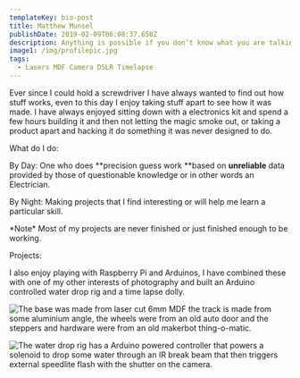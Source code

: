 ```yaml
---
templateKey: bio-post
title: Matthew Munsel
publishDate: 2019-02-09T06:08:37.658Z
description: Anything is possible if you don’t know what you are talking about.
image1: /img/profilepic.jpg
tags:
  - Lasers MDF Camera DSLR Timelapse
---
```

Ever since I could hold a screwdriver I have always wanted to find out how stuff works, even to this day I enjoy taking stuff apart to see how it was made. I have always enjoyed sitting down with a electronics kit and spend a few hours building it and then not letting the magic smoke out, or taking a product apart and hacking it do something it was never designed to do. 



What do I do:

By Day: One who does **precision guess work **based on **unreliable** data provided by those of questionable knowledge or in other words an Electrician.



By Night: Making projects that I find interesting or will help me learn a particular skill. 

\*Note\* Most of my projects are never finished or just finished enough to be working.



Projects:

I also enjoy playing with Raspberry Pi  and Arduinos, I have combined these with one of my other interests of photography and built an Arduino controlled  water drop rig and a time lapse dolly.

![The base was made from laser cut 6mm MDF the track is made from some aluminium angle, the wheels were from an old auto door and the steppers and hardware were from an old makerbot thing-o-matic. ](/img/dollyrig.jpg "Camera Dolly")

![The water drop rig has a Arduino powered controller that powers a solenoid to drop some water through an IR break beam that then triggers external speedlite flash with the shutter on the camera. ](/img/waterdrop.jpg "Water Droplet Rig")
